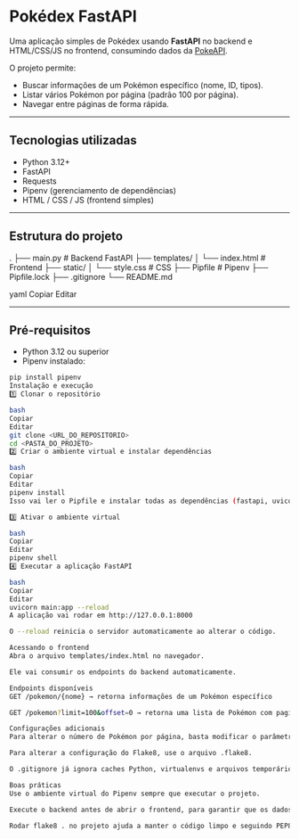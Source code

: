 # Pokédex FastAPI

Uma aplicação simples de Pokédex usando **FastAPI** no backend e HTML/CSS/JS no frontend, consumindo dados da [PokeAPI](https://pokeapi.co/).

O projeto permite:
- Buscar informações de um Pokémon específico (nome, ID, tipos).  
- Listar vários Pokémon por página (padrão 100 por página).  
- Navegar entre páginas de forma rápida.

---

## Tecnologias utilizadas

- Python 3.12+  
- FastAPI  
- Requests  
- Pipenv (gerenciamento de dependências)  
- HTML / CSS / JS (frontend simples)

---

## Estrutura do projeto

.
├── main.py # Backend FastAPI
├── templates/
│ └── index.html # Frontend
├── static/
│ └── style.css # CSS
├── Pipfile # Pipenv
├── Pipfile.lock
├── .gitignore
└── README.md

yaml
Copiar
Editar

---

## Pré-requisitos

- Python 3.12 ou superior  
- Pipenv instalado:  
```bash
pip install pipenv
Instalação e execução
1️⃣ Clonar o repositório

bash
Copiar
Editar
git clone <URL_DO_REPOSITORIO>
cd <PASTA_DO_PROJETO>
2️⃣ Criar o ambiente virtual e instalar dependências

bash
Copiar
Editar
pipenv install
Isso vai ler o Pipfile e instalar todas as dependências (fastapi, uvicorn, requests, etc.).

3️⃣ Ativar o ambiente virtual

bash
Copiar
Editar
pipenv shell
4️⃣ Executar a aplicação FastAPI

bash
Copiar
Editar
uvicorn main:app --reload
A aplicação vai rodar em http://127.0.0.1:8000

O --reload reinicia o servidor automaticamente ao alterar o código.

Acessando o frontend
Abra o arquivo templates/index.html no navegador.

Ele vai consumir os endpoints do backend automaticamente.

Endpoints disponíveis
GET /pokemon/{nome} → retorna informações de um Pokémon específico

GET /pokemon?limit=100&offset=0 → retorna uma lista de Pokémon com paginação

Configurações adicionais
Para alterar o número de Pokémon por página, basta modificar o parâmetro limit no endpoint ou no JS do frontend.

Para alterar a configuração do Flake8, use o arquivo .flake8.

O .gitignore já ignora caches Python, virtualenvs e arquivos temporários.

Boas práticas
Use o ambiente virtual do Pipenv sempre que executar o projeto.

Execute o backend antes de abrir o frontend, para garantir que os dados sejam carregados.

Rodar flake8 . no projeto ajuda a manter o código limpo e seguindo PEP8.
